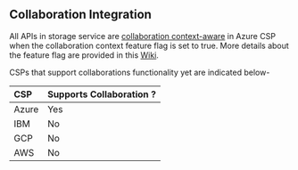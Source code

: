 ## Collaboration Integration

All APIs in storage service are [collaboration context-aware](CollaborationContext.md) in Azure CSP when the collaboration context feature flag is set to true. More details about the feature flag are provided in this [Wiki](https://community.opengroup.org/groups/osdu/platform/system/-/wikis/Feature-Flag).

CSPs that support collaborations functionality yet are indicated below-

| CSP   | Supports Collaboration ? |
|:------|:-------------------------|
| Azure | Yes                      |
| IBM   | No                       |
| GCP   | No                       |
| AWS   | No                       |
